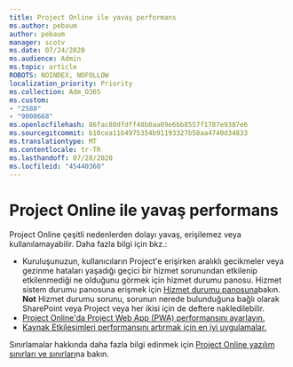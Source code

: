 ```yaml
---
title: Project Online ile yavaş performans
ms.author: pebaum
author: pebaum
manager: scotv
ms.date: 07/24/2020
ms.audience: Admin
ms.topic: article
ROBOTS: NOINDEX, NOFOLLOW
localization_priority: Priority
ms.collection: Adm_O365
ms.custom:
- "2588"
- "9000668"
ms.openlocfilehash: 86fac80dfdff48b8aa09e6bb8557f1787e9387e6
ms.sourcegitcommit: b10cea11b4975354b91193327b58aa4740d34833
ms.translationtype: MT
ms.contentlocale: tr-TR
ms.lasthandoff: 07/28/2020
ms.locfileid: "45440360"
---
```

# <a name="slow-performance-with-project-online"></a>Project Online ile yavaş performans

Project Online çeşitli nedenlerden dolayı yavaş, erişilemez veya kullanılamayabilir. Daha fazla bilgi için bkz.:

- Kuruluşunuzun, kullanıcıların Project'e erişirken aralıklı gecikmeler veya gezinme hataları yaşadığı geçici bir hizmet sorunundan etkilenip etkilenmediği ne olduğunu görmek için hizmet durumu panosu. Hizmet sistem durumu panosuna erişmek için [Hizmet durumu panosuna](https://admin.microsoft.com/AdminPortal/Home#/servicehealth)bakın.</br>
    **Not**  Hizmet durumu sorunu, sorunun nerede bulunduğuna bağlı olarak SharePoint veya Project veya her ikisi için de deftere nakledilebilir.
- [Project Online'da Project Web App (PWA) performansını ayarlayın.](https://docs.microsoft.com/projectonline/tune-project-online-performance)
- [Kaynak Etkileşimleri performansını artırmak için en iyi uygulamalar.](https://docs.microsoft.com/projectonline/best-practices-to-improve-resource-engagements-performance)

Sınırlamalar hakkında daha fazla bilgi edinmek için [Project Online yazılım sınırları ve sınırları](https://docs.microsoft.com/projectonline/project-online-software-boundaries-and-limits)na bakın.